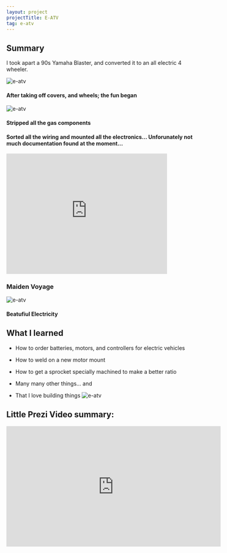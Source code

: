 ```yaml
---
layout: project
projectTitle: E-ATV
tag: e-atv
---
```


## Summary

I took apart a 90s Yamaha Blaster, and converted it to an all electric 4 wheeler.

![e-atv](https://d3e1crb45p2z3j.cloudfront.net/portfolio/e-atv/gas-frame-close.jpg)

#### After taking off covers, and wheels; the fun began

![e-atv](https://d3e1crb45p2z3j.cloudfront.net/portfolio/e-atv/stripped-down.jpg)

#### Stripped all the gas components

#### Sorted all the wiring and mounted all the electronics... Unforunately not much documentation found at the moment...

<iframe 
    width="420" 
    height="315"
    src="https://d3e1crb45p2z3j.cloudfront.net/portfolio/e-atv/maiden-voyage.mp4"
    frameborder="0"
    allowfullscreen>
</iframe>

### Maiden Voyage

![e-atv](https://d3e1crb45p2z3j.cloudfront.net/portfolio/e-atv/e-atv-solar.jpg)

#### Beatufiul Electricity

## What I learned

-   How to order batteries, motors, and controllers for electric vehicles
-   How to weld on a new motor mount
-   How to get a sprocket specially machined to make a better ratio
-   Many many other things... and

-   That I love building things
    ![e-atv](https://d3e1crb45p2z3j.cloudfront.net/portfolio/e-atv/joy-ride.jpg)

## Little Prezi Video summary:

<iframe src="https://prezi.com/v/embed/oll2l8_xam5c/" id="iframe_container" frameborder="0" webkitallowfullscreen="" mozallowfullscreen="" allowfullscreen="" allow="autoplay; fullscreen" height="315" width="560"></iframe>
